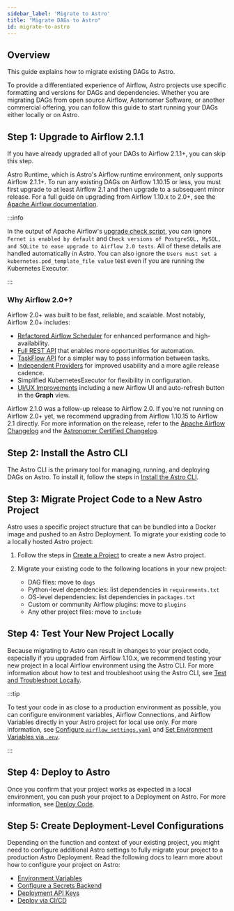 ```yaml
---
sidebar_label: 'Migrate to Astro'
title: "Migrate DAGs to Astro"
id: migrate-to-astro
---
```


## Overview

This guide explains how to migrate existing DAGs to Astro.

To provide a differentiated experience of Airflow, Astro projects use specific formatting and versions for DAGs and dependencies. Whether you are migrating DAGs from open source Airflow, Astornomer Software, or another commercial offering, you can follow this guide to start running your DAGs either locally or on Astro.

## Step 1: Upgrade to Airflow 2.1.1

If you have already upgraded all of your DAGs to Airflow 2.1.1+, you can skip this step.

Astro Runtime, which is Astro's Airflow runtime environment, only supports Airflow 2.1.1+. To run any existing DAGs on Airflow 1.10.15 or less, you must first upgrade to at least Airflow 2.1 and then upgrade to a subsequent minor release. For a full guide on upgrading from Airflow 1.10.x to 2.0+, see the [Apache Airflow documentation](https://airflow.apache.org/docs/apache-airflow/stable/upgrading-from-1-10/index.html).

:::info

In the output of Apache Airflow's [upgrade check script](https://airflow.apache.org/docs/apache-airflow/stable/upgrading-from-1-10/index.html#step-3-run-the-upgrade-check-scripts), you can ignore `Fernet is enabled by default` and `Check versions of PostgreSQL, MySQL, and SQLite to ease upgrade to Airflow 2.0 tests`. All of these details are handled automatically in Astro. You can also ignore the `Users must set a kubernetes.pod_template_file value` test even if you are running the Kubernetes Executor.

:::

### Why Airflow 2.0+?

Airflow 2.0+ was built to be fast, reliable, and scalable. Most notably, Airflow 2.0+ includes:

- [Refactored Airflow Scheduler](https://airflow.apache.org/docs/apache-airflow/stable/scheduler.html#running-more-than-one-scheduler) for enhanced performance and high-availability.
- [Full REST API](https://airflow.apache.org/docs/apache-airflow/stable/stable-rest-api-ref.html) that enables more opportunities for automation.
- [TaskFlow API](https://airflow.apache.org/docs/apache-airflow/stable/concepts.html#taskflow-api) for a simpler way to pass information between tasks.
- [Independent Providers](https://github.com/apache/airflow/tree/master/airflow/providers) for improved usability and a more agile release cadence.
- Simplified KubernetesExecutor for flexibility in configuration.
- [UI/UX Improvements](https://github.com/apache/airflow/pull/11195) including a new Airflow UI and auto-refresh button in the **Graph** view.

Airflow 2.1.0 was a follow-up release to Airflow 2.0. If you're not running on Airflow 2.0+ yet, we recommend upgrading from Airflow 1.10.15 to Airflow 2.1 directly. For more information on the release, refer to the [Apache Airflow Changelog](https://airflow.apache.org/docs/apache-airflow/2.1.0/changelog.html) and the [Astronomer Certified Changelog](https://github.com/astronomer/ap-airflow/blob/master/2.1.0/CHANGELOG.md).

## Step 2: Install the Astro CLI

The Astro CLI is the primary tool for managing, running, and deploying DAGs on Astro. To install it, follow the steps in [Install the Astro CLI](install-cli.md).

## Step 3: Migrate Project Code to a New Astro Project

Astro uses a specific project structure that can be bundled into a Docker image and pushed to an Astro Deployment. To migrate your existing code to a locally hosted Astro project:

1. Follow the steps in [Create a Project](create-project.md) to create a new Astro project.
2. Migrate your existing code to the following locations in your new project:

    - DAG files: move to `dags`
    - Python-level dependencies: list dependencies in `requirements.txt`
    - OS-level dependencies: list dependencies in `packages.txt`
    - Custom or community Airflow plugins: move to `plugins`
    - Any other project files: move to `include`

## Step 4: Test Your New Project Locally

Because migrating to Astro can result in changes to your project code, especially if you upgraded from Airflow 1.10.x, we recommend testing your new project in a local Airflow environment using the Astro CLI. For more information about how to test and troubleshoot using the Astro CLI, see [Test and Troubleshoot Locally](test-and-troubleshoot-locally.md).

:::tip

To test your code in as close to a production environment as possible, you can configure environment variables, Airflow Connections, and Airflow Variables directly in your Astro project for local use only. For more information, see [Configure `airflow_settings.yaml`](develop-project.md#configure-airflow_settingsyaml-local-development-only) and [Set Environment Variables via `.env`](develop-project.md#set-environment-variables-via-env-local-development-only).

:::

## Step 4: Deploy to Astro

Once you confirm that your project works as expected in a local environment, you can push your project to a Deployment on Astro. For more information, see [Deploy Code](deploy-code.md).

## Step 5: Create Deployment-Level Configurations

Depending on the function and context of your existing project, you might need to configure additional Astro settings to fully migrate your project to a production Astro Deployment. Read the following docs to learn more about how to configure your project on Astro:

- [Environment Variables](environment-variables.md)
- [Configure a Secrets Backend](secrets-backend.md)
- [Deployment API Keys](api-keys.md)
- [Deploy via CI/CD](ci-cd.md)
